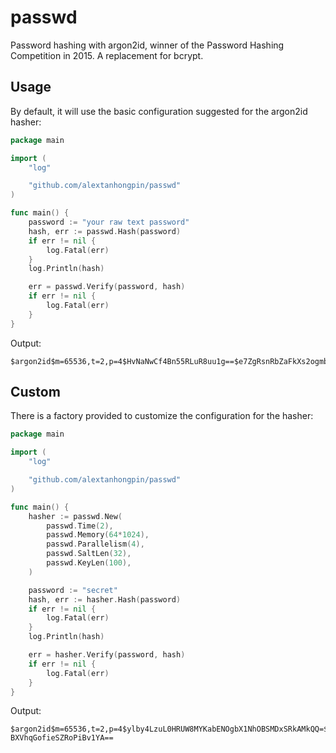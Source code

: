 # passwd

Password hashing with argon2id, winner of the Password Hashing Competition in 2015. A replacement for bcrypt.



## Usage

By default, it will use the basic configuration suggested for the argon2id hasher:

```go
package main

import (
	"log"

	"github.com/alextanhongpin/passwd"
)

func main() {
	password := "your raw text password"
	hash, err := passwd.Hash(password)
	if err != nil {
		log.Fatal(err)
	}
	log.Println(hash)

	err = passwd.Verify(password, hash)
	if err != nil {
		log.Fatal(err)
	}
}
```

Output:

```
$argon2id$m=65536,t=2,p=4$HvNaNwCf4Bn55RLuR8uu1g==$e7ZgRsnRbZaFkXs2ogmbD5dt/mF5B0IAvOTYDr0ebZI=
```

## Custom 

There is a factory provided to customize the configuration for the hasher:

```go
package main

import (
	"log"

	"github.com/alextanhongpin/passwd"
)

func main() {
	hasher := passwd.New(
		passwd.Time(2),
		passwd.Memory(64*1024),
		passwd.Parallelism(4),
		passwd.SaltLen(32),
		passwd.KeyLen(100),
	)

	password := "secret"
	hash, err := hasher.Hash(password)
	if err != nil {
		log.Fatal(err)
	}
	log.Println(hash)

	err = hasher.Verify(password, hash)
	if err != nil {
		log.Fatal(err)
	}
}
```

Output:

```
$argon2id$m=65536,t=2,p=4$ylby4LzuL0HRUW8MYKabENOgbX1NhOBSMDxSRkAMkQQ=$iDtW/fLs+vxsZQeDu3Aq/5JB9wTq4qG2OksocjLcdg0LaxTdOJtLHaDvN65XZB1ypP4v+K4rTOKQUHNaBWKNt/4fDNOVTXT5KExrZ+jRi+n1Wwd7L
BXVhqGofieSZRoPiBv1YA==
```
